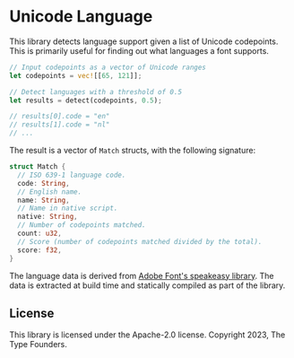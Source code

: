 # Unicode Language

This library detects language support given a list of Unicode codepoints. This is primarily useful for finding out what languages a font supports.

```rust
// Input codepoints as a vector of Unicode ranges
let codepoints = vec![[65, 121]];

// Detect languages with a threshold of 0.5
let results = detect(codepoints, 0.5);

// results[0].code = "en"
// results[1].code = "nl"
// ...
```

The result is a vector of `Match` structs, with the following signature:

```rust
struct Match {
  // ISO 639-1 language code.
  code: String,
  // English name.
  name: String,
  // Name in native script.
  native: String,
  // Number of codepoints matched.
  count: u32,
  // Score (number of codepoints matched divided by the total).
  score: f32,
}
```

The language data is derived from [Adobe Font's speakeasy library](https://github.com/typekit/speakeasy). The data is extracted at build time and statically compiled as part of the library.

## License

This library is licensed under the Apache-2.0 license. Copyright 2023, The Type Founders.
